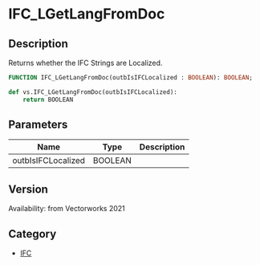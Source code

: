 # IFC_LGetLangFromDoc

## Description
Returns whether the IFC Strings are Localized.

```pascal
FUNCTION IFC_LGetLangFromDoc(outbIsIFCLocalized : BOOLEAN): BOOLEAN;
```

```python
def vs.IFC_LGetLangFromDoc(outbIsIFCLocalized):
    return BOOLEAN
```

## Parameters
|Name|Type|Description|
|---|---|---|
|outbIsIFCLocalized|BOOLEAN|   |

## Version
Availability: from Vectorworks 2021

## Category
* [IFC](../Categories/IFC.md)
